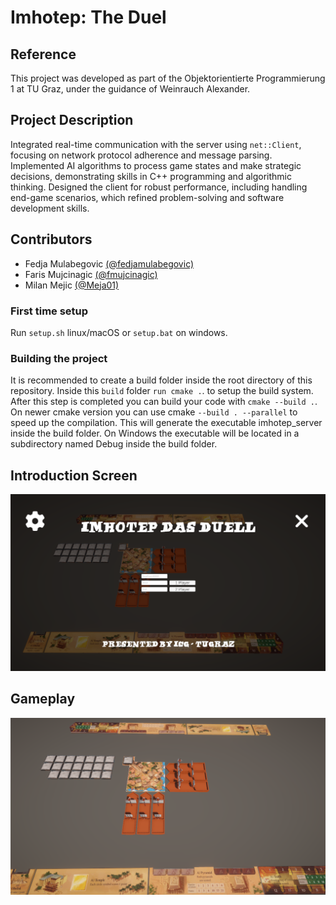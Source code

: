 # Imhotep: The Duel
 
## Reference
This project was developed as part of the  Objektorientierte Programmierung 1 at TU Graz, under the guidance of Weinrauch Alexander.
## Project Description
Integrated real-time communication with the server using ```net::Client```, focusing on network protocol adherence and message parsing. Implemented AI algorithms to process game states and make strategic decisions, demonstrating skills in C++ programming and algorithmic thinking. Designed the client for robust performance, including handling end-game scenarios, which refined problem-solving and software development skills.

## Contributors
- Fedja Mulabegovic [(@fedjamulabegovic)](https://github.com/fedjamulabegovic)
- Faris Mujcinagic [(@fmujcinagic)](https://github.com/fmujcinagic)
- Milan Mejic [(@Meja01)](https://github.com/Meja01)

### First time setup
Run ```setup.sh``` linux/macOS or ```setup.bat``` on windows. 

### Building the project
It is recommended to create a build folder inside the root directory of this repository. Inside this ```build``` folder ```run cmake .```. to setup the build system. After this step is completed you can build your code with ```cmake --build .```. On newer cmake version you can use cmake ```--build . --parallel``` to speed up the compilation.
This will generate the executable imhotep_server inside the build folder. On Windows the executable will be located in a subdirectory named Debug inside the build folder.

## Introduction Screen
![Introduction Screen](/images/introImage.png)

## Gameplay
![Gameplay](/images/gameplayImage.png)
